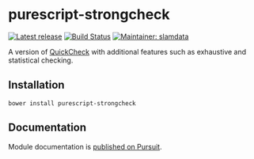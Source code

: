 # purescript-strongcheck

[![Latest release](http://img.shields.io/github/release/purescript-contrib/purescript-strongcheck.svg)](https://github.com/purescript-contrib/purescript-strongcheck/releases)
[![Build Status](https://travis-ci.org/purescript-contrib/purescript-strongcheck.svg?branch=master)](https://travis-ci.org/purescript-contrib/purescript-strongcheck)
[![Maintainer: slamdata](https://img.shields.io/badge/maintainer-slamdata-lightgrey.svg)](http://github.com/slamdata)

A version of [QuickCheck](https://github.com/purescript/purescript-quickcheck) with additional features such as exhaustive and statistical checking.

## Installation

```shell
bower install purescript-strongcheck
```

## Documentation

Module documentation is [published on Pursuit](http://pursuit.purescript.org/packages/purescript-strongcheck).
